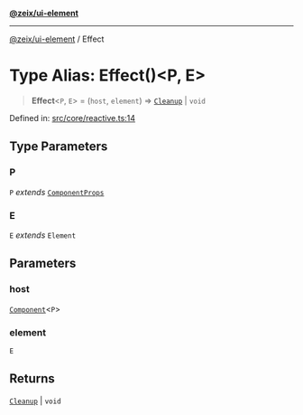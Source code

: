 [**@zeix/ui-element**](../README.md)

***

[@zeix/ui-element](../globals.md) / Effect

# Type Alias: Effect()\<P, E\>

> **Effect**\<`P`, `E`\> = (`host`, `element`) => [`Cleanup`](Cleanup.md) \| `void`

Defined in: [src/core/reactive.ts:14](https://github.com/zeixcom/ui-element/blob/0e9cacf03a8f95418720628d5174fbb006152743/src/core/reactive.ts#L14)

## Type Parameters

### P

`P` *extends* [`ComponentProps`](ComponentProps.md)

### E

`E` *extends* `Element`

## Parameters

### host

[`Component`](Component.md)\<`P`\>

### element

`E`

## Returns

[`Cleanup`](Cleanup.md) \| `void`
